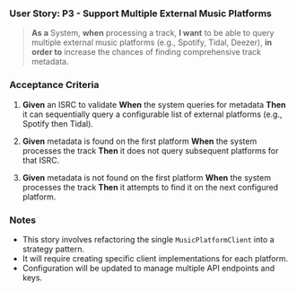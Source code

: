 ### User Story: P3 - Support Multiple External Music Platforms

> **As a** System, **when** processing a track, **I want** to be able to query multiple external music platforms (e.g., Spotify, Tidal, Deezer), **in order to** increase the chances of finding comprehensive track metadata.

### Acceptance Criteria

1.  **Given** an ISRC to validate
    **When** the system queries for metadata
    **Then** it can sequentially query a configurable list of external platforms (e.g., Spotify then Tidal).

2.  **Given** metadata is found on the first platform
    **When** the system processes the track
    **Then** it does not query subsequent platforms for that ISRC.

3.  **Given** metadata is not found on the first platform
    **When** the system processes the track
    **Then** it attempts to find it on the next configured platform.

### Notes
- This story involves refactoring the single `MusicPlatformClient` into a strategy pattern.
- It will require creating specific client implementations for each platform.
- Configuration will be updated to manage multiple API endpoints and keys.
